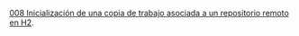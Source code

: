 [008 Inicialización de una copia de trabajo asociada a un repositorio remoto en H2](procVC00PROC008.md).
